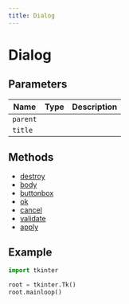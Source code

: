 ```yaml
---
title: Dialog
---
```


# Dialog

## Parameters

| Name   | Type | Description |
| ------ | ---- | ----------- |
| `parent` |      |             |
| `title`  |      |             |

## Methods

- [destroy](#destroy)
- [body](#body)
- [buttonbox](#buttonbox)
- [ok](#ok)
- [cancel](#cancel)
- [validate](#validate)
- [apply](#apply)

## Example

```py
import tkinter

root = tkinter.Tk()
root.mainloop()
```

